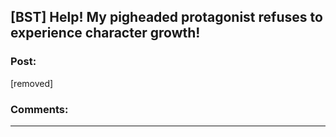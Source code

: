 ## [BST] Help! My pigheaded protagonist refuses to experience character growth!

### Post:

[removed]

### Comments:

---

